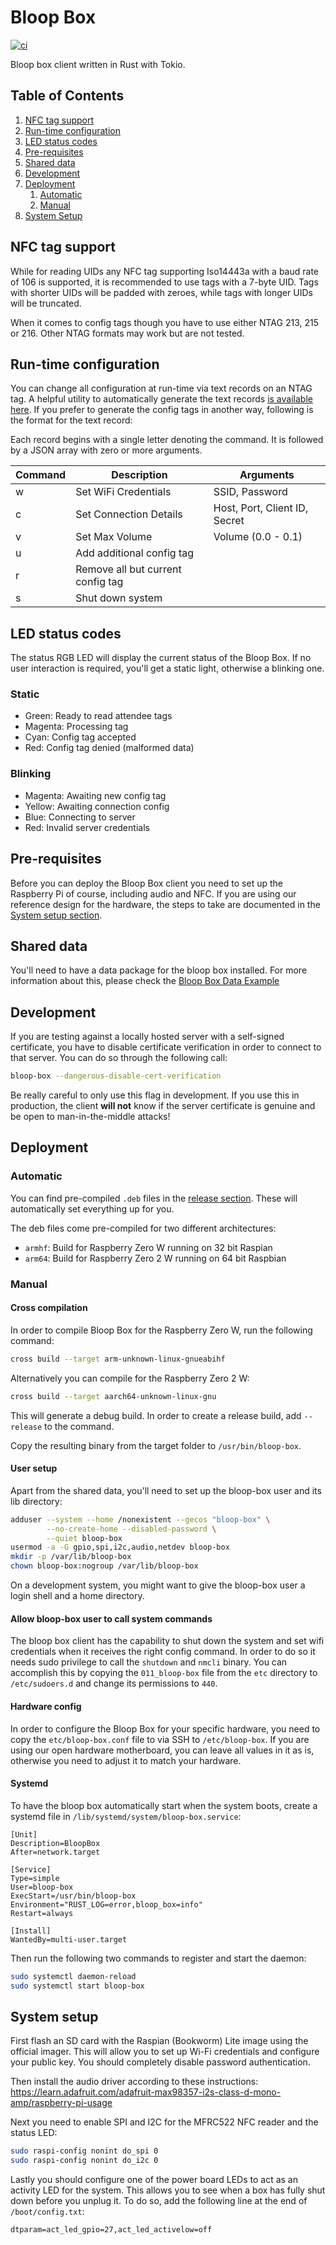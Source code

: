 # Bloop Box

[![ci](https://github.com/bloop-box/bloop-box-client/actions/workflows/ci.yml/badge.svg)](https://github.com/bloop-box/bloop-box-client/actions/workflows/ci.yml)

Bloop box client written in Rust with Tokio.

## Table of Contents

1. [NFC tag support](#nfc-tag-support)
2. [Run-time configuration](#run-time-configuration)
3. [LED status codes](#led-status-codes)
4. [Pre-requisites](#pre-requisites)
5. [Shared data](#shared-data)
6. [Development](#development)
7. [Deployment](#deployment)
   1. [Automatic](#automatic)
   2. [Manual](#manual)
8. [System Setup](#system-setup)

## NFC tag support

While for reading UIDs any NFC tag supporting Iso14443a with a baud rate of 106 is supported, it is recommended to use
tags with a 7-byte UID. Tags with shorter UIDs will be padded with zeroes, while tags with longer UIDs will be
truncated.

When it comes to config tags though you have to use either NTAG 213, 215 or 216. Other NTAG formats may work but are
not tested.

## Run-time configuration

You can change all configuration at run-time via text records on an NTAG tag. A helpful utility to automatically
generate the text records [is available here](https://github.com/bloop-box/bloop-box-config). If you prefer to generate
the config tags in another way, following is the format for the text record:

Each record begins with a single letter denoting the command. It is followed by a JSON array with zero or more
arguments.

| Command | Description                       | Arguments                     |
|---------|-----------------------------------|-------------------------------|
| w       | Set WiFi Credentials              | SSID, Password                |
| c       | Set Connection Details            | Host, Port, Client ID, Secret |
| v       | Set Max Volume                    | Volume (0.0 - 0.1)            |
| u       | Add additional config tag         |                               |
| r       | Remove all but current config tag |                               |
| s       | Shut down system                  |                               |

## LED status codes

The status RGB LED will display the current status of the Bloop Box. If no user interaction is required, you'll get a
static light, otherwise a blinking one.

### Static

- Green: Ready to read attendee tags
- Magenta: Processing tag
- Cyan: Config tag accepted
- Red: Config tag denied (malformed data)

### Blinking

- Magenta: Awaiting new config tag
- Yellow: Awaiting connection config
- Blue: Connecting to server
- Red: Invalid server credentials

## Pre-requisites

Before you can deploy the Bloop Box client you need to set up the Raspberry Pi of course, including audio and NFC. If
you are using our reference design for the hardware, the steps to take are documented in the
[System setup section](#system-setup).

## Shared data

You'll need to have a data package for the bloop box installed. For more information about this, please check the
[Bloop Box Data Example](https://github.com/bloop-box/bloop-box-data-example)

## Development

If you are testing against a locally hosted server with a self-signed certificate, you have to disable certificate
verification in order to connect to that server. You can do so through the following call:

```bash
bloop-box --dangerous-disable-cert-verification
```

Be really careful to only use this flag in development. If you use this in production, the client **will not** know if
the server certificate is genuine and be open to man-in-the-middle attacks!

## Deployment

### Automatic

You can find pre-compiled `.deb` files in the
[release section](https://github.com/bloop-box/bloop-box-client/releases). These will automatically set everything
up for you.

The deb files come pre-compiled for two different architectures:

- `armhf`: Build for Raspberry Zero W running on 32 bit Raspian
- `arm64`: Build for Raspberry Zero 2 W running on 64 bit Raspbian

### Manual

#### Cross compilation

In order to compile Bloop Box for the Raspberry Zero W, run the following command:

```bash
cross build --target arm-unknown-linux-gnueabihf
```

Alternatively you can compile for the Raspberry Zero 2 W:

```bash
cross build --target aarch64-unknown-linux-gnu
```

This will generate a debug build. In order to create a release build, add `--release` to the command.

Copy the resulting binary from the target folder to `/usr/bin/bloop-box`.

#### User setup

Apart from the shared data, you'll need to set up the bloop-box user and its lib directory:

```bash
adduser --system --home /nonexistent --gecos "bloop-box" \
        --no-create-home --disabled-password \
        --quiet bloop-box
usermod -a -G gpio,spi,i2c,audio,netdev bloop-box
mkdir -p /var/lib/bloop-box
chown bloop-box:nogroup /var/lib/bloop-box
```

On a development system, you might want to give the bloop-box user a login shell and a home directory.

#### Allow bloop-box user to call system commands

The bloop box client has the capability to shut down the system and set wifi credentials when it receives the right
config command. In order to do so it needs sudo privilege to call the `shutdown` and `nmcli` binary. You can accomplish
this by copying the `011_bloop-box` file from the `etc` directory to `/etc/sudoers.d` and change its permissions to
`440`.

#### Hardware config

In order to configure the Bloop Box for your specific hardware, you need to copy the `etc/bloop-box.conf` file to via
SSH to `/etc/bloop-box`. If you are using our open hardware motherboard, you can leave all values in it as is, otherwise
you need to adjust it to match your hardware.

#### Systemd

To have the bloop box automatically start when the system boots, create a systemd file in
`/lib/systemd/system/bloop-box.service`:

```
[Unit]
Description=BloopBox
After=network.target

[Service]
Type=simple
User=bloop-box
ExecStart=/usr/bin/bloop-box
Environment="RUST_LOG=error,bloop_box=info"
Restart=always

[Install]
WantedBy=multi-user.target
```

Then run the following two commands to register and start the daemon:

```bash
sudo systemctl daemon-reload
sudo systemctl start bloop-box
```

## System setup

First flash an SD card with the Raspian (Bookworm) Lite image using the official imager. This will allow you to set up 
Wi-Fi credentials and configure your public key. You should completely disable password authentication.

Then install the audio driver according to these instructions:
https://learn.adafruit.com/adafruit-max98357-i2s-class-d-mono-amp/raspberry-pi-usage

Next you need to enable SPI and I2C for the MFRC522 NFC reader and the status LED:

```bash
sudo raspi-config nonint do_spi 0
sudo raspi-config nonint do_i2c 0
```

Lastly you should configure one of the power board LEDs to act as an activity LED for the system. This allows you to see
when a box has fully shut down before you unplug it. To do so, add the following line at the end of `/boot/config.txt`:

```
dtparam=act_led_gpio=27,act_led_activelow=off
```
